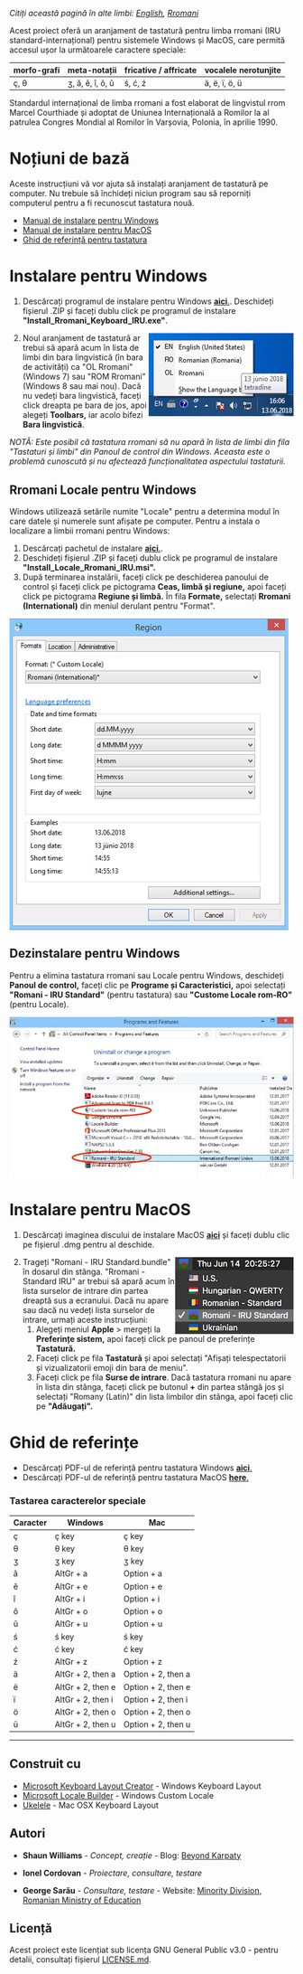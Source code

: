 <!---
<p>
  <img src="images/logo.png" width="100" height="100" align="right" />
</p>
--->
*Citiți această pagină în alte limbi: [English](README.md), [Rromani](README.rom.md)*

Acest proiect oferă un aranjament de tastatură pentru limba rromani (IRU standard-internațional) pentru sistemele Windows și MacOS, care permită accesul ușor la următoarele caractere speciale:

| morfo-grafi | meta-notații | fricative / affricate  | vocalele nerotunjite |
|----|----|----|----|
| ç, θ | ʒ, ǎ, ě, ǐ, ǒ, ǔ | ś, ć, ź | ä, ë, ï, ö, ü |

Standardul internațional de limba rromani a fost elaborat de lingvistul rrom Marcel Courthiade și adoptat de Uniunea Internațională a Romilor la al patrulea Congres Mondial al Romilor în Varșovia, Polonia, în aprilie 1990.

# Noțiuni de bază

Aceste instrucțiuni vă vor ajuta să instalați aranjament de tastatură pe computer. Nu trebuie să închideți niciun program sau să reporniți computerul pentru a fi recunoscut tastatura nouă.

- [Manual de instalare pentru Windows](#instalare-pentru-windows)
- [Manual de instalare pentru MacOS](#instalare-pentru-macos)
- [Ghid de referință pentru tastatura](#ghid-de-referințe)

# Instalare pentru Windows

1. Descărcați programul de instalare pentru Windows [**aici**.](Romani_IRU_Windows.zip). Deschideți fișierul .ZIP și faceți dublu click pe programul de instalare **"Install_Rromani_Keyboard_IRU.exe"**.

<p>
  <img src="images/language_bar.png" align="right" />
</p>

2. Noul aranjament de tastatură ar trebui să apară acum în lista de limbi din bara lingvistică (în bara de activități) ca "OL Rromani" (Windows 7) sau "ROM Rromani" (Windows 8 sau mai nou). Dacă nu vedeți bara lingvistică, faceți click dreapta pe bara de jos, apoi alegeți **Toolbars,** iar acolo bifezi **Bara lingvistică**.

*NOTĂ: Este posibil că tastatura rromani să nu apară în lista de limbi din fila "Tastaturi și limbi" din Panoul de control din Windows. Aceasta este o problemă cunoscută și nu afectează funcționalitatea aspectului tastaturii.*


## Rromani Locale pentru Windows
Windows utilizează setările numite "Locale" pentru a determina modul în care datele și numerele sunt afișate pe computer. Pentru a instala o localizare a limbii rromani pentru Windows:

1. Descărcați pachetul de instalare [**aici**.](Romani_IRU_Windows.zip).
2. Deschideți fișierul .ZIP și faceți dublu click pe programul de instalare **"Install_Locale_Rromani_IRU.msi".**
3. După terminarea instalării, faceți click pe deschiderea panoului de control și faceți click pe pictograma **Ceas, limbă și regiune,** apoi faceți click pe pictograma **Regiune și limbă.** În fila **Formate,** selectați **Rromani (International)** din meniul derulant pentru "Format".

<p>
  <img src="images/locale.png" align="center" />
</p>

## Dezinstalare pentru Windows
Pentru a elimina tastatura rromani sau Locale pentru Windows, deschideți **Panoul de control,** faceți clic pe **Programe și Caracteristici,** apoi selectați **"Romani - IRU Standard"** (pentru tastatura) sau **"Custome Locale rom-RO"** (pentru Locale).

<p>
  <img src="images/uninstall.jpg" align="center" />
</p>





# Instalare pentru MacOS
1. Descărcați imaginea discului de instalare MacOS [**aici**](Romani_IRU_Mac.dmg) și faceți dublu clic pe fișierul .dmg pentru al deschide.

<p>
  <img src="images/macos_input.png" align="right" />
</p>

2. Trageți "Romani - IRU Standard.bundle" în dosarul din stânga. "Rromani - Standard IRU" ar trebui să apară acum în lista surselor de intrare din partea dreaptă sus a ecranului. Dacă nu apare sau dacă nu vedeți lista surselor de intrare, urmați aceste instrucțiuni:
   1. Alegeți meniul **Apple** > mergeți la **Preferințe sistem,** apoi faceți click pe panoul de preferințe **Tastatură.**
   2. Faceți click pe fila **Tastatură** și apoi selectați "Afișați telespectatorii și vizualizatorii emoji din bara de meniu".
   3. Faceți click pe fila **Surse de intrare**. Dacă tastatura rromani nu apare în lista din stânga, faceți click pe butonul **+** din partea stângă jos și selectați "Romany (Latin)" din lista limbilor din stânga, apoi faceți clic pe **"Adăugați".**


# Ghid de referințe

- Descărcați PDF-ul de referință pentru tastatura Windows [**aici**.](romani-keyboard-win.pdf) 
- Descărcați PDF-ul de referință pentru tastatura MacOS [**here**.](romani-keyboard-mac.pdf) 

### Tastarea caracterelor speciale

| Caracter | Windows | Mac  |
|----|----|----|
| ç | ç key | ç key |
| θ | θ key | θ key |
| ʒ | ʒ key | ʒ key |
| ǎ | AltGr + a | Option + a |
| ě | AltGr + e | Option + e |
| ǐ | AltGr + i | Option + i |
| ǒ | AltGr + o | Option + o |
| ǔ | AltGr + u | Option + u |
| ś | ś key | ś key |
| ć | ć key | ć key | 
| ź | AltGr + z | Option + z |
| ä | AltGr + 2, then a | Option + 2, then a |
| ë | AltGr + 2, then e | Option + 2, then e |
| ï | AltGr + 2, then i | Option + 2, then i |
| ö | AltGr + 2, then o | Option + 2, then o |
| ü | AltGr + 2, then u | Option + 2, then u |



**************
## Construit cu

* [Microsoft Keyboard Layout Creator](https://www.microsoft.com/en-us/download/details.aspx?id=22339) - Windows Keyboard Layout
* [Microsoft Locale Builder](https://www.microsoft.com/en-us/download/details.aspx?id=41158) - Windows Custom Locale
* [Ukelele](http://scripts.sil.org/cms/scripts/page.php?site_id=nrsi&id=ukelele) - Mac OSX Keyboard Layout

## Autori

* **Shaun Williams** - *Concept, creație* - Blog: [Beyond Karpaty](https://www.mutiny.net)

* **Ionel Cordovan** - *Proiectare, consultare, testare*

* **George Sarău** - *Consultare, testare* - Website: [Minority Division, Romanian Ministry of Education](https://www.edu.ro/echipa%20minoritati)

## Licență
Acest proiect este licențiat sub licența GNU General Public v3.0 - pentru detalii, consultați fișierul [LICENSE.md](LICENSE.md).
